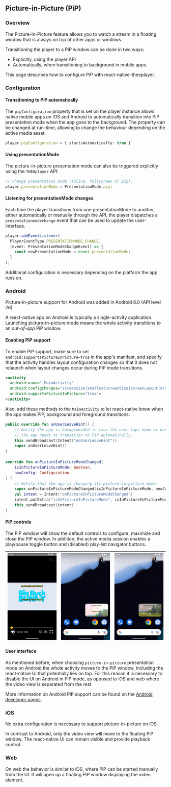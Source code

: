 ## Picture-in-Picture (PiP)

### Overview

The Picture-in-Picture feature allows you to watch a stream in a floating window that is always
on top of other apps or windows.

Transitioning the player to a PiP window can be done in two ways:

- Explicitly, using the player API
- Automatically, when transitioning to background in mobile apps.

This page describes how to configure PiP with react-native-theoplayer.

### Configuration

#### Transitioning to PiP automatically

The `pipConfiguration` property that is set on the player instance
allows native mobile apps on iOS and Android to automatically transition into PiP presentation mode when
the app goes to the background. The property can be changed at run-time, allowing to change the
behaviour depending on the active media asset.

```typescript
player.pipConfiguration = { startsAutomatically: true }
```

#### Using presentationMode

The picture-in-picture presentation mode can also be triggered explicitly using the
`THEOplayer` API:

```typescript
// Change presentation mode (inline, fullscreen or pip).
player.presentationMode = PresentationMode.pip;
```

#### Listening for presentationMode changes

Each time the player transitions from one presentationMode to another, either automatically
or manually through the API, the player dispatches a `presentationmodechange` event that can be
used to update the user-interface.

```typescript
player.addEventListener(
  PlayerEventType.PRESENTATIONMODE_CHANGE,
  (event: PresentationModeChangeEvent) => {
    const newPresentationMode = event.presentationMode;
  }
);
```

Additional configuration is necessary depending on the platform the app runs on.

### Android

Picture-in-picture support for Android was added in Android 8.0 (API level 26).

A react-native app on Android is typically a single-activity application. Launching picture-in-picture
mode means the whole activity transitions to an _out-of-app_ PiP window.

#### Enabling PiP support

To enable PiP support, make sure to set `android:supportsPictureInPicture=true` in the
app's manifest, and specify that the activity handles layout configuration changes
so that it does not relaunch when layout changes occur during PiP mode transitions.

```xml
<activity
  android:name=".MainActivity"
  android:configChanges="screenSize|smallestScreenSize|screenLayout|orientation"
  android:supportsPictureInPicture="true">
</activity>
```

Also, add these methods to the `MainActivity` to let react-native know
when the app makes PiP, background and foreground transitions:

```kotlin
public override fun onUserLeaveHint() {
    // Notify the app is backgrounded in case the user taps home or back, and
    // the app needs to transition to PiP automatically.
    this.sendBroadcast(Intent("onUserLeaveHint"))
    super.onUserLeaveHint()
}

override fun onPictureInPictureModeChanged(
    isInPictureInPictureMode: Boolean,
    newConfig: Configuration
) {
    // Notify that the app is changing its picture-in-picture mode.
    super.onPictureInPictureModeChanged(isInPictureInPictureMode, newConfig)
    val intent = Intent("onPictureInPictureModeChanged")
    intent.putExtra("isInPictureInPictureMode", isInPictureInPictureMode)
    this.sendBroadcast(intent)
}
```

#### PiP controls

The PiP window will show the default controls to configure, maximize and close the PiP window.
In addition, the active media session enables a play/pause toggle button and (disabled) play-list
navigator buttons.

| ![pip1](./pip_android_1.png)    |       ![pip2](./pip_android_2.png)      | ![pip3](./pip_android_3.png)  |
|---------------------------------------------------|:----------------------------------------------------------:|:-----------------------------:|

#### User interface

As mentioned before, when choosing `picture-in-picture`
presentation mode on Android the whole activity moves to the PiP window, including the
react-native UI that potentially lies on top. For this reason it is necessary to disable the UI
on Android in PiP mode, as opposed to iOS and web where the video view is separated from the rest

More information on Android PiP support can be found on the [Android developer pages](https://developer.android.com/develop/ui/views/picture-in-picture).

### iOS

No extra configuration is necessary to support picture-in-picture on iOS.

In contrast to Android, only the video view will move to the floating PiP window.
The react-native UI can remain visible and provide playback control.

### Web

On web the behavior is similar to iOS, where PiP can be started manually from
the UI. It will open up a floating PiP window displaying the video element.

